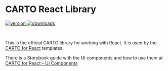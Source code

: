 # CARTO React Library

<p>
  <a href="https://npmjs.org/package/@carto/react">
    <img src="https://img.shields.io/npm/v/@carto/react.svg?style=flat-square" alt="version" />
  </a>

  <a href="https://npmjs.org/package/@carto/react">
    <img src="https://img.shields.io/npm/dt/@carto/react.svg?style=flat-square" alt="downloads" />
  </a>
</p>
<br/>

This is the official CARTO library for working with React. It is used by the [CARTO for React](https://github.com/CartoDB/cra-template-carto) templates.

There is a Storybook guide with the UI components and how to use them at [CARTO for React - UI Components](https://storybook-react.carto.com/)
